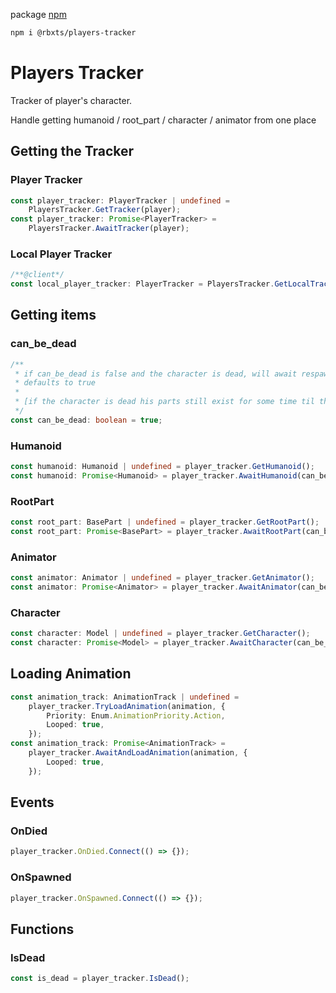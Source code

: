 package [npm](https://www.npmjs.com/package/@rbxts/players-tracker)

```bash
npm i @rbxts/players-tracker
```

# Players Tracker

Tracker of player's character.

Handle getting humanoid / root_part / character / animator from one place

## Getting the Tracker

### Player Tracker

```ts
const player_tracker: PlayerTracker | undefined =
	PlayersTracker.GetTracker(player);
const player_tracker: Promise<PlayerTracker> =
	PlayersTracker.AwaitTracker(player);
```

### Local Player Tracker

```ts
/**@client*/
const local_player_tracker: PlayerTracker = PlayersTracker.GetLocalTracker();
```

## Getting items

### can_be_dead

```ts
/**
 * if can_be_dead is false and the character is dead, will await respawn and will return the new Humanoid
 * defaults to true
 *
 * [if the character is dead his parts still exist for some time til the character removal]
 */
const can_be_dead: boolean = true;
```

### Humanoid

```ts
const humanoid: Humanoid | undefined = player_tracker.GetHumanoid();
const humanoid: Promise<Humanoid> = player_tracker.AwaitHumanoid(can_be_dead);
```

### RootPart

```ts
const root_part: BasePart | undefined = player_tracker.GetRootPart();
const root_part: Promise<BasePart> = player_tracker.AwaitRootPart(can_be_dead);
```

### Animator

```ts
const animator: Animator | undefined = player_tracker.GetAnimator();
const animator: Promise<Animator> = player_tracker.AwaitAnimator(can_be_dead);
```

### Character

```ts
const character: Model | undefined = player_tracker.GetCharacter();
const character: Promise<Model> = player_tracker.AwaitCharacter(can_be_dead);
```

## Loading Animation

```ts
const animation_track: AnimationTrack | undefined =
	player_tracker.TryLoadAnimation(animation, {
		Priority: Enum.AnimationPriority.Action,
		Looped: true,
	});
const animation_track: Promise<AnimationTrack> =
	player_tracker.AwaitAndLoadAnimation(animation, {
		Looped: true,
	});
```

## Events

### OnDied

```ts
player_tracker.OnDied.Connect(() => {});
```

### OnSpawned

```ts
player_tracker.OnSpawned.Connect(() => {});
```

## Functions

### IsDead

```ts
const is_dead = player_tracker.IsDead();
```
